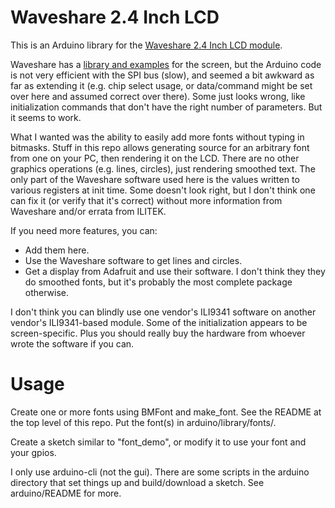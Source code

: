 # Waveshare 2.4 Inch LCD

This is an Arduino library for the
[Waveshare 2.4 Inch LCD module](https://www.waveshare.com/wiki/2.4inch_LCD_Module).

Waveshare has a
[library and examples](https://www.waveshare.com/w/upload/e/e9/LCD_Module_code.7z)
for the screen, but the Arduino code is not very efficient with the SPI
bus (slow), and seemed a bit awkward as far as extending it (e.g. chip
select usage, or data/command might be set over here and assumed correct
over there). Some just looks wrong, like initialization commands that
don't have the right number of parameters. But it seems to work.

What I wanted was the ability to easily add more fonts without typing
in bitmasks. Stuff in this repo allows generating source for an arbitrary
font from one on your PC, then rendering it on the LCD. There are no
other graphics operations (e.g. lines, circles), just rendering smoothed
text. The only part of the Waveshare software used here is the values
written to various registers at init time. Some doesn't look right,
but I don't think one can fix it (or verify that it's correct) without
more information from Waveshare and/or errata from ILITEK.

If you need more features, you can:
* Add them here.
* Use the Waveshare software to get lines and circles.
* Get a display from Adafruit and use their software. I don't think they
  they do smoothed fonts, but it's probably the most complete package
  otherwise.

I don't think you can blindly use one vendor's ILI9341 software on
another vendor's ILI9341-based module. Some of the initialization appears
to be screen-specific. Plus you should really buy the hardware from
whoever wrote the software if you can.

# Usage

Create one or more fonts using BMFont and make\_font. See the README at
the top level of this repo. Put the font(s) in arduino/library/fonts/.

Create a sketch similar to "font\_demo", or modify it to use your font
and your gpios.

I only use arduino-cli (not the gui). There are some scripts in the
arduino directory that set things up and build/download a sketch.
See arduino/README for more.
